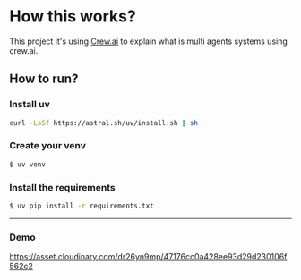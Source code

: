 # How this works?
This project it's using [Crew.ai](https://www.crewai.com/) to explain what is multi agents systems using crew.ai.

## How to run?

### Install uv
```bash
curl -LsSf https://astral.sh/uv/install.sh | sh
```

### Create your venv
```bash
$ uv venv
```

### Install the requirements

```bash
$ uv pip install -r requirements.txt
```

---

### Demo
https://asset.cloudinary.com/dr26yn9mp/47176cc0a428ee93d29d230106f562c2